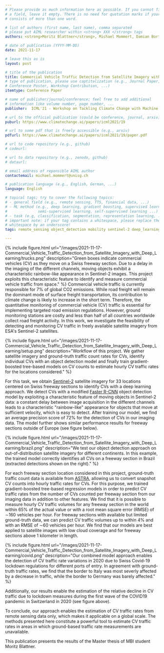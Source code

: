 ```yaml
---
# Please provide as much information here as possible. If you cannot fill in
# a field, leave it empty. There is no need for quotation marks if your entry
# consists of more than one word.

# list of authors (first name, last name), comma separated
# please put AIML researcher within <strong> XXX </strong> tags
authors: <strong>Moritz Blattner</strong>, Michael Mommert, Damian Borth

# date of publication (YYYY-MM-DD)
date: 2021-11-17

# leave this as is
layout: post

# title of the publication
title: Commercial Vehicle Traffic Detection from Satellite Imagery with Deep Learning
# type of publication, please use captitalization (e.g., Journal Paper,
# Conference Poster, Workshop Contribution, ...)
itemtype: Conference Paper

# name of publisher/journal/conference; feel free to add additional
# information like volume number, page number, ...
publisher:  ICML'21 - Workshop on Tackling Climate Change with Machine Learning

# url to the official publication (could be conference, journal, arxiv)
puburl: https://www.climatechange.ai/papers/icml2021/19

# url to some pdf that is freely accessible (e.g., arxiv)
pdfurl: https://www.climatechange.ai/papers/icml2021/19/paper.pdf

# url to code repository (e.g., github)
# codeurl: 

# url to data repository (e.g., zenodo, github)
# dataurl: 

# email address of reponsible AIML author
contactemail: michael.mommert@unisg.ch

# publication language (e.g., English, German, ...)
language: English

# topical tags; try to cover the following topics:
# - general field (e.g., remote sensing, TTS, financial data, ...)
# - ML method (e.g., deep learning, gradient boosting, supervised learning,
#              semi-supervised learning, self-supervised learning ...)
# - task (e.g, classification, segmentation, representation learning, ...)
# important note: if your tag contains a whitespace, please replace the
# whitespace by an underscore!
tags: remote_sensing object_detection mobility sentinel-2 deep_learning

---
```


{% include figure.html
url="/images/2021-11-17-Commercial_Vehicle_Traffic_Detection_from_Satellite_Imagery_with_Deep_Learning/trucks.png"
description="Green boxes indicate commercial vehicles (CV) as they move on a Swiss freeway section. Due to a delay in the imaging of the different channels, moving objects exhibit a characteristic rainbow-like appearance in Sentinel-2 images. This project exploits this characteristic feature to identify and measure commercial vehicle traffic from space." %}
Commercial vehicle traffic is currently responsible for 7% of global CO2 emissions. While road freight will remain the dominant mode of surface freight transportation, its contribution to climate change is likely to increase in the short term. Therefore, the quantitative monitoring of commercial vehicle (CV) traffic is essential for implementing targeted road emission regulations. However, ground monitoring stations are costly and less than half of all countries worldwide collect road freight activity. In this work, we investigate the feasibility of detecting and monitoring CV traffic in freely available
satellite imagery from ESA's Sentinel-2 satellites.

{% include figure.html
url="/images/2021-11-17-Commercial_Vehicle_Traffic_Detection_from_Satellite_Imagery_with_Deep_Learning/setup.png"
description="Workflow of this project. We gather satellite imagery and ground-truth traffic count rates for CVs, identify individual CVs with an object detection model and finally train gradient-boosted tree-based models on CV counts to estimate hourly CV traffic rates for the locations considered." %}

For this task, we obtain [Sentinel-2](https://sentinel.esa.int/web/sentinel/missions/sentinel-2) satellite imagery for 33 locations centered on Swiss freeway sections to identify CVs with a deep learning approach.  We detect CVs with a modified [Faster R-CNN](https://proceedings.neurips.cc/paper/2015/file/14bfa6bb14875e45bba028a21ed38046-Paper.pdf) object detection model by exploiting a characteristic feature of moving objects in Sentinel-2 data: a constant delay between image acquisition in the different channels leads to a characteristic "rainbow-like" appearance for objects that move at sufficient velocity, which is easy to detect. After training our model, we find an average precision score of 72% for the detection of CVs in our imaging data. The model further shows similar performance results for freeway sections outside of Europe (see figure below).

{% include figure.html
url="/images/2021-11-17-Commercial_Vehicle_Traffic_Detection_from_Satellite_Imagery_with_Deep_Learning/brazil.png"
description="We test our object detection approach on out-of-distribution satellite imagery for different continents. In this example, the trained model correctly identifies all CVs on a freeway section in Brazil (extracted detections shown on the right)." %}

For each freeway section location considered in this project, ground-truth traffic count data is available from [ASTRA](https://www.astra.admin.ch/astra/en/home.html), allowing us to convert snapshot CV counts into hourly traffic rates for CVs. For this purpose, we trained gradient-boosted tree-based regression models in order to predict CV traffic rates from the number of CVs counted per freeway section from our imaging data in addition to other features. We find that it is possible to measure hourly CV traffic volumes for any freeway section in the world within 65% of the actual value or with a root mean square error (RMSE) of ∼160 vehicles per hour. For freeway sections with available but limited ground-truth data, we can predict CV traffic volumes up to within 4% and with an RMSE of ∼60 vehicles per hour. We find that our models are best applied to satellite images with low cloud coverage and for freeway sections above 1 kilometer in length.

{% include figure.html
url="/images/2021-11-17-Commercial_Vehicle_Traffic_Detection_from_Satellite_Imagery_with_Deep_Learning/covid.png"
description="Our combined model approach enables the detection of CV traffic rate variations in 2020 due to Swiss Covid-19 lockdown regulations for different ports of entry. In agreement with ground-truth traffic rates, we find that the border to Italy was most severly affected by a decrease in traffic, while the border to Germany was barely affected." %}

Additionally, our results enable the estimation of the relative decline in CV
traffic due to lockdown measures during the first wave of the COVID19 pandemic in Switzerland in 2020 (see figure above).

To conclude, our approach enables the estimation of CV traffic rates from remote sensing data only, which makes it applicable on a global scale. The methods presented here constitute a powerful tool to estimate CV traffic rates in areas in which ground-based traffic rate measurements are unavailable.

This publication presents the results of the Master thesis of MBI student Moritz Blattner. 